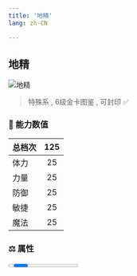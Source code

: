 ```yaml
---
title: '地精'
lang: zh-CN

---
```


<RouterBack />

## 地精

![地精](https://user-images.githubusercontent.com/78347270/115957949-3aec8080-a540-11eb-9b84-54733fd5a52d.gif) 

> 特殊系 , 6级金卡图鉴<Card :type="2" /> , 可封印 ✅ 


### 💪 能力数值

| 总档次       | 125            |
| :----------- |:-------------:|
| 体力      | 25   <Stars :number="2.5" />  |
| 力量      | 25   <Stars :number="2.5" />  |
| 防御      | 25   <Stars :number="2.5" />  | 
| 敏捷      | 25  <Stars :number="2.5" />  | 
| 魔法      | 25  <Stars :number="2.5" />   | 


### ⚖️ 属性


<Progress earth :number="10" />

<Progress water :number="0" />

<Progress fire :number="0" />

<Progress wind :number="0" />

### ✨ 技能栏 <Strong>9个</Strong>

- 攻击
- 防御
- 强力陨石魔法 Lv1

### 👶 1级出现点

- 法兰城乐透彩卷，奖品







